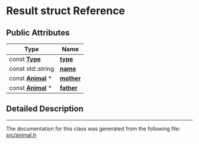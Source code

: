 # Result struct Reference

## Public Attributes

|Type|Name|
|-----|-----|
|const **[Type](example_Animal.md#b5abe031)**|[**type**](#1a5789a50cbd7cf0f1747ae0e53787c06e)|
|const std::string|[**name**](#1a80422623e590cfc5f601d05aa9e2c1ba)|
|const **[Animal](example_Animal.md)** \*|[**mother**](#1ae3c7882f7bb42ba88d2af157062b7b86)|
|const **[Animal](example_Animal.md)** \*|[**father**](#1a4f4c0568ca6fa5a1adec6e6c83a4a5f2)|


## Detailed Description

----------------------------------------
The documentation for this class was generated from the following file: [src/animal.h](file.md)
